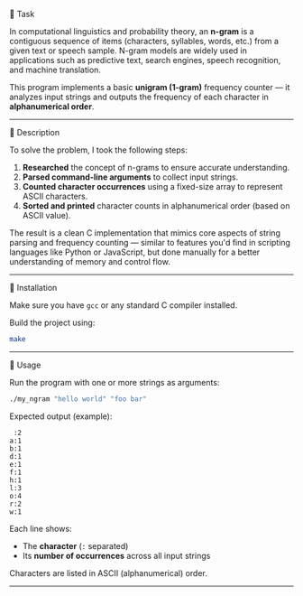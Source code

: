 🧠 Task

In computational linguistics and probability theory, an **n-gram** is a contiguous sequence of items (characters, syllables, words, etc.) from a given text or speech sample. N-gram models are widely used in applications such as predictive text, search engines, speech recognition, and machine translation.

This program implements a basic **unigram (1-gram)** frequency counter — it analyzes input strings and outputs the frequency of each character in **alphanumerical order**.

---

📄 Description

To solve the problem, I took the following steps:

1. **Researched** the concept of n-grams to ensure accurate understanding.
2. **Parsed command-line arguments** to collect input strings.
3. **Counted character occurrences** using a fixed-size array to represent ASCII characters.
4. **Sorted and printed** character counts in alphanumerical order (based on ASCII value).

The result is a clean C implementation that mimics core aspects of string parsing and frequency counting — similar to features you'd find in scripting languages like Python or JavaScript, but done manually for a better understanding of memory and control flow.

---

🧰 Installation

Make sure you have `gcc` or any standard C compiler installed.

Build the project using:

```bash
make
```

---

🚀 Usage

Run the program with one or more strings as arguments:

```bash
./my_ngram "hello world" "foo bar"
```

Expected output (example):

```
 :2
a:1
b:1
d:1
e:1
f:1
h:1
l:3
o:4
r:2
w:1
```

Each line shows:

* The **character** (`:` separated)
* Its **number of occurrences** across all input strings

Characters are listed in ASCII (alphanumerical) order.

---
